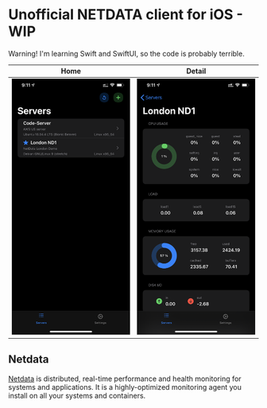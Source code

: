 # Unofficial NETDATA client for iOS - WIP

Warning! I'm learning Swift and SwiftUI, so the code is probably terrible.

| Home | Detail |
| --- | --- |
| ![screenshot-1](https://github.com/arjunkomath/netdata-ios/blob/main/screenshots/1.PNG?raw=true) | ![screenshot-2](https://github.com/arjunkomath/netdata-ios/blob/main/screenshots/2.PNG?raw=true) |

## Netdata

[Netdata](https://github.com/netdata/netdata) is distributed, real-time performance and health monitoring for systems and applications. It is a highly-optimized monitoring agent you install on all your systems and containers.
